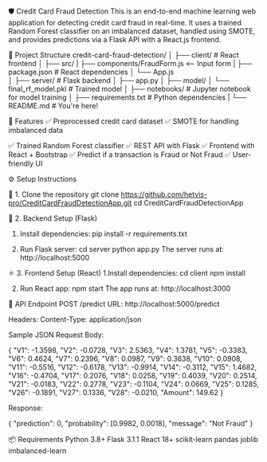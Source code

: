 🛡️ Credit Card Fraud Detection
This is an end-to-end machine learning web application for detecting credit card fraud in real-time. It uses a trained Random Forest classifier on an imbalanced dataset, handled using SMOTE, and provides predictions via a Flask API with a React.js frontend.

📁 Project Structure
credit-card-fraud-detection/
│
├── client/ # React frontend
│ ├── src/
| ├── components/FraudForm.js <-- Input form
| ├── package.json # React dependencies
│ └── App.js  
│
├── server/ # Flask backend
│ ├── app.py
│
├── model/
│ └── final_rf_model.pkl # Trained model
│
├── notebooks/ # Jupyter notebook for model training
│
├── requirements.txt # Python dependencies
|
└── README.md # You're here!

🚀 Features
✅ Preprocessed credit card dataset
✅ SMOTE for handling imbalanced data

✅ Trained Random Forest classifier
✅ REST API with Flask
✅ Frontend with React + Bootstrap
✅ Predict if a transaction is Fraud or Not Fraud
✅ User-friendly UI

⚙️ Setup Instructions

🔧 1. Clone the repository
git clone https://github.com/hetvis-pro/CreditCardFraudDetectionApp.git
cd CreditCardFraudDetectionApp

🧠 2. Backend Setup (Flask)

1. Install dependencies:
   pip install -r requirements.txt

2. Run Flask server:
   cd server
   python app.py
   The server runs at: http://localhost:5000

⚛️ 3. Frontend Setup (React)
1.Install dependencies:
cd client
npm install

2. Run React app:
   npm start
   The app runs at: http://localhost:3000

🔌 API Endpoint
POST /predict
URL: http://localhost:5000/predict

Headers:
Content-Type: application/json

Sample JSON Request Body:

{
"V1": -1.3598,
"V2": -0.0728,
"V3": 2.5363,
"V4": 1.3781,
"V5": -0.3383,
"V6": 0.4624,
"V7": 0.2396,
"V8": 0.0987,
"V9": 0.3638,
"V10": 0.0908,
"V11": -0.5516,
"V12": -0.6178,
"V13": -0.9914,
"V14": -0.3112,
"V15": 1.4682,
"V16": -0.4704,
"V17": 0.2076,
"V18": 0.0258,
"V19": 0.4039,
"V20": 0.2514,
"V21": -0.0183,
"V22": 0.2778,
"V23": -0.1104,
"V24": 0.0669,
"V25": 0.1285,
"V26": -0.1891,
"V27": 0.1336,
"V28": -0.0210,
"Amount": 149.62
}

Response:

{
"prediction": 0,
"probability": [0.9982, 0.0018],
"message": "Not Fraud"
}

📦 Requirements
Python 3.8+
Flask 3.1.1
React 18+
scikit-learn
pandas
joblib
imbalanced-learn
